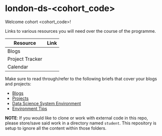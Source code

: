# london-ds-<cohort_code>

Welcome cohort <cohort_code>!

Links to various resources you will need over the course of the programme.

| Resource        | Link |
|-----------------|------|
| Blogs           |      |
| Project Tracker |      |
| Calendar        |      |

Make sure to read through/refer to the following briefs that cover your blogs and projects:
- [Blogs](BLOG_BRIEF.md)
- [Projects](PROJECTS_BRIEF.md)
- [Data Science System Environment](https://github.com/learn-co-curriculum/dsc-data-science-env#updating-your-virtual-environment)
- [Environment Tips](ENVIRONMENT_TIPS.md)

**NOTE**:
If you would like to clone or work with external code in this repo, please store/save said work in a directory named `student`. This repository is setup to ignore all the content within those folders.